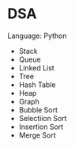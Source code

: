 # DSA
Language: Python
- Stack
- Queue
- Linked List
- Tree
- Hash Table
- Heap
- Graph
- Bubble Sort
- Selectiion Sort
- Insertion Sort
- Merge Sort

